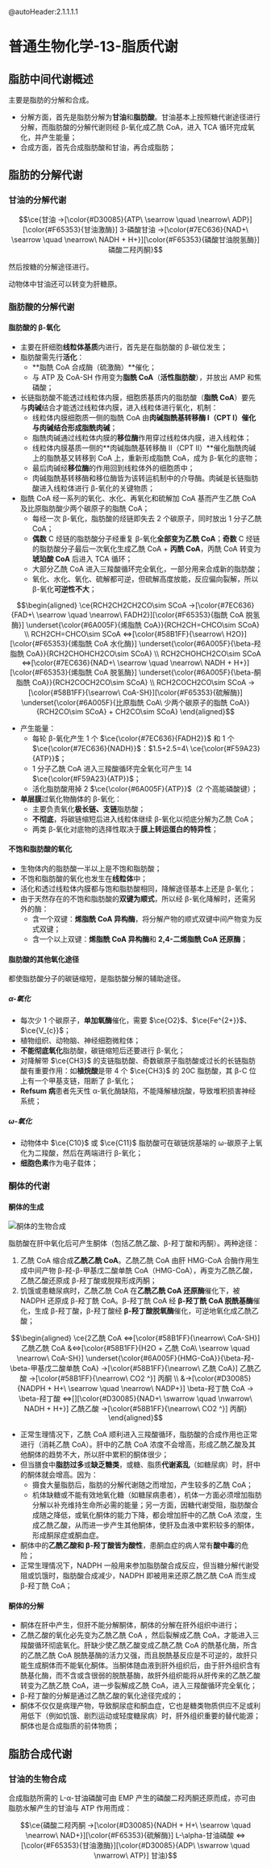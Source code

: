 @autoHeader:2.1.1.1.1

# 普通生物化学-13-脂质代谢

## 脂肪中间代谢概述

主要是脂肪的分解和合成。
- 分解方面，首先是脂肪分解为**甘油**和**脂肪酸**。甘油基本上按照糖代谢途径进行分解，而脂肪酸的分解代谢则经 β-氧化成乙酰 CoA，进入 TCA 循环完成氧化，并产生能量；
- 合成方面，首先合成脂肪酸和甘油，再合成脂肪；

## 脂肪的分解代谢

### 甘油的分解代谢

$$\ce{甘油 ->[\color{#D30085}{ATP\ \searrow \quad \nearrow\ ADP}][\color{#F65353}{甘油激酶}] 3-磷酸甘油 
->[\color{#7EC636}{NAD+\ \searrow \quad \nearrow\ NADH + H+}][\color{#F65353}{磷酸甘油脱氢酶}] 磷酸二羟丙酮}$$

然后按糖的分解途径进行。

动物体中甘油还可以转变为肝糖原。

### 脂肪酸的分解代谢

#### 脂肪酸的 β-氧化

- 主要在肝细胞**线粒体基质**内进行，首先是在脂肪酸的 β-碳位发生；
- 脂肪酸需先行**活化**：
  - **脂酰 CoA 合成酶（硫激酶）**催化；
  - 与 ATP 及 CoA-SH 作用变为**脂酰 CoA**（**活性脂肪酸**），并放出 AMP 和焦磷酸；
- 长链脂肪酸不能透过线粒体内膜，细胞质基质内的脂肪酸（**脂酰 CoA**）要先与**肉碱**结合才能透过线粒体内膜，进入线粒体进行氧化，机制：
  - 线粒体内膜细胞质一侧的脂酰 CoA 由**肉碱脂酰基转移酶 I（CPT I）**催化与肉碱结合形成**脂酰肉碱**；
  - 脂酰肉碱通过线粒体内膜的**移位酶**作用穿过线粒体内膜，进入线粒体；
  - 线粒体内膜基质一侧的**肉碱脂酰基转移酶 II（CPT II）**催化脂酰肉碱上的脂酰基又转移到 CoA 上，重新形成脂酰 CoA，成为 β-氧化的底物；
  - 最后肉碱经**移位酶**的作用回到线粒体外的细胞质中；
  - 肉碱脂酰基转移酶和移位酶皆为该转运机制中的介导酶。肉碱是长链脂肪酸进入线粒体进行 β-氧化的关键物质；
- 脂酰 CoA 经一系列的氧化、水化、再氧化和硫解加 CoA 基而产生乙酰 CoA 及比原脂肪酸少两个碳原子的脂酰 CoA；
  - 每经一次 β-氧化，脂肪酸的烃链即失去 2 个碳原子，同时放出 1 分子乙酰 CoA；
  - **偶数** C 烃链的脂肪酸分子经重复 β-氧化**全部变为乙酰 CoA**；**奇数** C 烃链的脂肪酸分子最后一次氧化生成乙酰 CoA + **丙酰 CoA**，丙酰 CoA 转变为**琥珀酸 CoA** 后进入 TCA 循环；
  - 大部分乙酰 CoA 进入三羧酸循环完全氧化，一部分用来合成新的脂肪酸；
  - 氧化、水化、氧化、硫解都可逆，但硫解高度放能，反应偏向裂解，所以 β-氧化**可逆性不大**；

$$\begin{aligned}
 \ce{RCH2CH2CH2CO\sim SCoA ->[\color{#7EC636}{FAD+\ \searrow \quad \nearrow\ FADH2}][\color{#F65353}{脂酰 CoA 脱氢酶}] \underset{\color{#6A005F}{烯脂酰 CoA}}{RCH2CH=CHCO\sim SCoA} \\
 RCH2CH=CHCO\sim SCoA <=>[\color{#58B1FF}{\searrow\ H2O}][\color{#F65353}{烯脂酰 CoA 水化酶}] \underset{\color{#6A005F}{\beta-羟脂酰 CoA}}{RCH2CHOHCH2CO\sim SCoA} \\
 RCH2CHOHCH2CO\sim SCoA <=>[\color{#7EC636}{NAD+\ \searrow \quad \nearrow\ NADH + H+}][\color{#F65353}{烯脂酰 CoA 脱氢酶}] \underset{\color{#6A005F}{\beta-酮脂酰 CoA}}{RCH2COCH2CO\sim SCoA} \\
 RCH2COCH2CO\sim SCoA ->[\color{#58B1FF}{\searrow\ CoA-SH}][\color{#F65353}{硫解酶}] \underset{\color{#6A005F}{比原脂酰 CoA\ 少两个碳原子的脂酰 CoA}}{RCH2CO\sim SCoA} + CH2CO\sim SCoA}
\end{aligned}$$

- 产生能量：
  - 每轮 β-氧化产生 1 个 $\ce{\color{#7EC636}{FADH2}}$ 和 1 个 $\ce{\color{#7EC636}{NADH}}$：$1.5+2.5=4\ \ce{\color{#F59A23}{ATP}}$；
  - 1 分子乙酰 CoA 进入三羧酸循环完全氧化可产生 14 $\ce{\color{#F59A23}{ATP}}$；
  - 活化脂肪酸用掉 2 $\ce{\color{#6A005F}{ATP}}$（2 个高能磷酸键）；
- **单层膜**过氧化物酶体的 β-氧化：
  - 主要负责氧化**极长链、支链**脂肪酸；
  - **不彻底**，将碳链缩短后进入线粒体继续 β-氧化以彻底分解为乙酰 CoA；
  - 两类 β-氧化对底物的选择性取决于**膜上转运蛋白的特异性**；

#### 不饱和脂肪酸的氧化

- 生物体内的脂肪酸一半以上是不饱和脂肪酸；
- 不饱和脂肪酸的氧化也发生在**线粒体**中；
- 活化和透过线粒体内膜都与饱和脂肪酸相同，降解途径基本上还是 β-氧化；
- 由于天然存在的不饱和脂肪酸的**双键为顺式**，所以经 β-氧化降解时，还需另外的酶：
  - 含一个双键：**烯脂酰 CoA 异构酶**，将分解产物的顺式双键中间产物变为反式双键；
  - 含一个以上双键：**烯脂酰 CoA 异构酶**和 **2,4-二烯脂酰 CoA 还原酶**；

#### 脂肪酸的其他氧化途径

都使脂肪酸分子的碳链缩短，是脂肪酸分解的辅助途径。

##### α-氧化

- 每次少 1 个碳原子，**单加氧酶**催化，需要 $\ce{O2}$、$\ce{Fe^{2+}}$、$\ce{V_{c}}$；
- 植物组织、动物脑、神经细胞微粒体；
- **不能彻底氧化**脂肪酸，碳链缩短后还要进行 β-氧化；
- 对降解带 $\ce{CH3}$ 的支链脂肪酸、奇数碳原子脂肪酸或过长的长链脂肪酸有重要作用：如**植烷酸**是带 4 个 $\ce{CH3}$ 的 20C 脂肪酸，其 β-C 位上有一个甲基支链，阻断了 β-氧化；
- **Refsum 病**患者先天性 α-氧化酶缺陷，不能降解植烷酸，导致堆积损害神经系统；

##### ω-氧化

- 动物体中 $\ce{C10}$ 或 $\ce{C11}$ 脂肪酸可在碳链烷基端的 ω-碳原子上氧化为二羧酸，然后在两端进行 β-氧化；
- **细胞色素**作为电子载体；

### 酮体的代谢

#### 酮体的生成

![酮体的生物合成](https://img.limina.top/blog/酮体的生物合成.png "酮体生物合成的两种途径")

脂肪酸在肝中氧化后可产生酮体（包括乙酰乙酸、β-羟丁酸和丙酮）。两种途径：
1. 乙酰 CoA 缩合成**乙酰乙酰 CoA**。乙酰乙酰 CoA 由肝 HMG-CoA 合酶作用生成中间产物 β-羟-β-甲基戊二酸单酰 CoA（HMG-CoA），再变为乙酰乙酸，乙酰乙酸还原成 β-羟丁酸或脱羧形成丙酮；
2. 饥饿或患糖尿病时，乙酰乙酰 CoA 在**乙酰乙酰 CoA 还原酶**催化下，被 NADPH 还原成 β-羟丁酰 CoA。β-羟丁酰 CoA 经 **β-羟丁酰 CoA 脱酰基酶**催化，生成 β-羟丁酸，β-羟丁酸经 **β-羟丁酸脱氧酶**催化，可逆地氧化成乙酰乙酸；

$$\begin{aligned}
 \ce{2乙酰 CoA <=>[\color{#58B1FF}{\nearrow\ CoA-SH}] 乙酰乙酰 CoA 
 &<=>[\color{#58B1FF}{H2O + 乙酰 CoA\ \searrow \quad \nearrow\ CoA-SH}] \underset{\color{#6A005F}{HMG-CoA}}{\beta-羟-\beta-甲基戊二酸单酰 CoA} 
 ->[\color{#58B1FF}{\nearrow\ 乙酰 CoA}] 乙酰乙酸 ->[\color{#58B1FF}{\nearrow\ CO2 ^}] 丙酮 
 \\ 
 &->[\color{#D30085}{NADPH + H+\ \searrow \quad \nearrow\ NADP+}] \beta-羟丁酰 CoA -> \beta-羟丁酸 
 <=>[][\color{#D30085}{NAD+\ \swarrow \quad \nwarrow\ NADH + H+}] 乙酰乙酸 
 ->[\color{#58B1FF}{\nearrow\ CO2 ^}] 丙酮}
\end{aligned}$$

- 正常生理情况下，乙酰 CoA 顺利进入三羧酸循环，脂肪酸的合成作用也正常进行（消耗乙酰 CoA）。肝中的乙酰 CoA 浓度不会增高，形成乙酰乙酸及其他酮体的趋势不大，所以肝中累积的酮体很少；
- 但当膳食中**脂肪过多**或**缺乏糖类**，或糖、脂质**代谢紊乱**（如糖尿病）时，肝中的酮体就会增高。因为：
  - 摄食大量脂肪后，脂肪的分解代谢随之而增加，产生较多的乙酰 CoA；
  - 机体缺糖或不能有效地氧化糖（如糖尿病患者），机体一方面必须增加脂肪分解以补充维持生命所必需的能量；另一方面，因糖代谢受阻，脂肪酸合成随之降低，或氧化酮体的能力下降，都会增加肝中的乙酰 CoA 浓度，生成乙酰乙酸，从而进一步产生其他酮体，使肝及血液中累积较多的酮体，形成酮尿症或酮血症。
- 酮体中的**乙酰乙酸和 β-羟丁酸皆为酸性**，患酮血症的病人常有**酸中毒**的危险；
- 正常生理情况下，NADPH 一般用来参加脂肪酸合成反应，但当糖分解代谢受阻或饥饿时，脂肪酸合成减少，NADPH 即被用来还原乙酰乙酰 CoA 而生成 β-羟丁酰 CoA；

#### 酮体的分解

- 酮体在肝中产生，但肝不能分解酮体，酮体的分解在肝外组织中进行；
- 乙酰乙酸的氧化必先变为乙酰乙酰 CoA ，然后裂解成乙酰 CoA，才能进入三羧酸循环彻底氧化。肝缺少使乙酰乙酸变成乙酰乙酰 CoA 的酰基化酶，所含的乙酰乙酰 CoA 脱酰基酶的活力又强，而且脱酰基反应是不可逆的，故肝只能生成酮体而不能氧化酮体。当酮体随血液到肝外组织后，由于肝外组织含有酰基化酶，而不含或含很弱的脱酰基酶，故肝外组织能将从肝传来的乙酰乙酸转变为乙酰乙酰 CoA，进一步裂解成乙酰 CoA，进入三羧酸循环完全氧化；
- β-羟丁酸的分解是通过乙酰乙酸的氧化途径完成的；
- 酮体不仅仅是病理产物，导致酮尿症和酮血症，它也是糖类物质供应不足或利用低下（例如饥饿、剧烈运动或轻度糖尿病）时，肝外组织重要的替代能源；酮体也是合成脂质的前体物质；

## 脂肪合成代谢

### 甘油的生物合成

合成脂肪所需的 L-α-甘油磷酸可由 EMP 产生的磷酸二羟丙酮还原而成，亦可由脂肪水解产生的甘油与 ATP 作用而成：

$$\ce{磷酸二羟丙酮 ->[\color{#D30085}{NADH + H+\ \searrow \quad \nearrow\ NAD+}][\color{#F65353}{硫解酶}] L-\alpha-甘油磷酸 
<=>[\color{#F65353}{甘油激酶}][\color{#D30085}{ADP\ \swarrow \quad \nwarrow\ ATP}] 甘油}$$